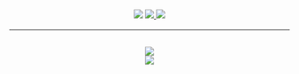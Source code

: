 <h3 align="center">
  <img src="https://img.shields.io/github/followers/Auxior?label=Followers&style=for-the-badge&color=blue">
  <a href="https://discord.gg/a34bupJvwt/" alt="Discord">
      <img src="https://img.shields.io/discord/1074598387611090964?label=discord&style=for-the-badge&color=blue"/>
  </a>
  <a href="https://blog.iswd.top" alt="Website">
      <img src="https://img.shields.io/website?down_color=red&down_message=Offline&style=for-the-badge&up_color=blue&up_message=Online&url=https%3A%2F%2Fblog.iswd.top"/>
  </a>
</h3>

<hr>

<h2 align="center">
  <a href="https://github.com/Auxior">
    <img align="center" src="https://github-readme-stats.vercel.app/api/?username=Auxior&show_icons=true&theme=onedark">
  </a>
  <br>
  <a href="https://github.com/Auxior">
    <img align="center" src="https://github-readme-stats.vercel.app/api/top-langs/?username=Auxior&layout=compact&theme=onedark">
  </a>
</h2>
